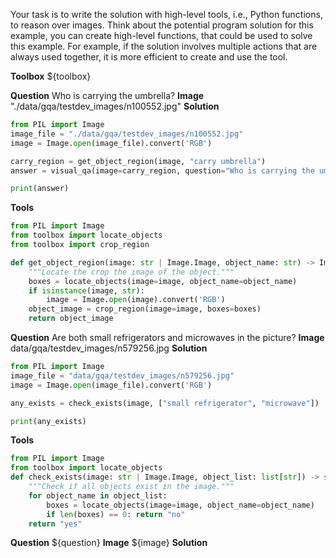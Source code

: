 Your task is to write the solution with high-level tools, i.e., Python functions, to reason over images.
Think about the potential program solution for this example, you can create high-level functions, that could be used to solve this example. For example, if the solution involves multiple actions that are always used together, it is more efficient to create and use the tool.

**Toolbox**
${toolbox}


**Question**
Who is carrying the umbrella?
**Image**
"./data/gqa/testdev_images/n100552.jpg"
**Solution**
```python
from PIL import Image
image_file = "./data/gqa/testdev_images/n100552.jpg"
image = Image.open(image_file).convert('RGB')

carry_region = get_object_region(image, "carry umbrella")
answer = visual_qa(image=carry_region, question="Who is carrying the umbrella?")

print(answer)
```
**Tools**
```python
from PIL import Image
from toolbox import locate_objects
from toolbox import crop_region

def get_object_region(image: str | Image.Image, object_name: str) -> Image.Image:
    """Locate the crop the image of the object."""
    boxes = locate_objects(image=image, object_name=object_name)
    if isinstance(image, str): 
        image = Image.open(image).convert('RGB')
    object_image = crop_region(image=image, boxes=boxes)
    return object_image
```


**Question**
Are both small refrigerators and microwaves in the picture?
**Image**
data/gqa/testdev_images/n579256.jpg
**Solution**
```python
from PIL import Image
image_file = "data/gqa/testdev_images/n579256.jpg"
image = Image.open(image_file).convert('RGB')

any_exists = check_exists(image, ["small refrigerator", "microwave"])

print(any_exists)
```
**Tools**
```python
from PIL import Image
from toolbox import locate_objects
def check_exists(image: str | Image.Image, object_list: list[str]) -> str:
    """Check if all objects exist in the image."""
    for object_name in object_list:
        boxes = locate_objects(image=image, object_name=object_name)
        if len(boxes) == 0: return "no"
    return "yes"
```

**Question**
${question}
**Image**
${image}
**Solution**
